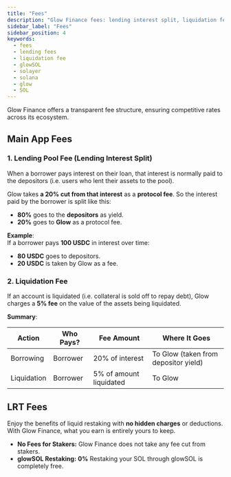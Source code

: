 ```yaml
---
title: "Fees"
description: "Glow Finance fees: lending interest split, liquidation fee, and restaking fees for glowSOL."
sidebar_label: "Fees"
sidebar_position: 4
keywords:
  - fees
  - lending fees
  - liquidation fee
  - glowSOL
  - solayer
  - solana
  - glow
  - SOL
---
```


Glow Finance offers a transparent fee structure, ensuring competitive rates across its ecosystem.

## Main App Fees

### 1. Lending Pool Fee (Lending Interest Split)

When a borrower pays interest on their loan, that interest is normally paid to the depositors (i.e. users who lent their assets to the pool).

Glow takes **a 20% cut from that interest** as a **protocol fee**. So the interest paid by the borrower is split like this:

- **80%** goes to the **depositors** as yield.
- **20%** goes to **Glow** as a protocol fee.

**Example**:  
If a borrower pays **100 USDC** in interest over time:

- **80 USDC** goes to depositors.
- **20 USDC** is taken by Glow as a fee.

### 2. Liquidation Fee

If an account is liquidated (i.e. collateral is sold off to repay debt), Glow charges a **5% fee** on the value of the assets being liquidated.

**Summary**:

| Action      | Who Pays? | Fee Amount              | Where It Goes                        |
| ----------- | --------- | ----------------------- | ------------------------------------ |
| Borrowing   | Borrower  | 20% of interest         | To Glow (taken from depositor yield) |
| Liquidation | Borrower  | 5% of amount liquidated | To Glow                              |

## LRT Fees

Enjoy the benefits of liquid restaking with **no hidden charges** or deductions. With Glow Finance, what you earn is entirely yours to keep.

- **No Fees for Stakers:** Glow Finance does not take any fee cut from stakers.
- **glowSOL Restaking:** **0%** Restaking your SOL through glowSOL is completely free.
